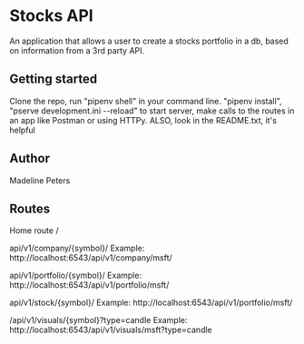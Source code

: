 # Stocks API
An application that allows a user to create a stocks portfolio in a db, based on information from a 3rd party API.

## Getting started
Clone the repo, run "pipenv shell" in your command line. "pipenv install", "pserve development.ini --reload" to start server, make calls to the routes in an app like Postman or using HTTPy. ALSO, look in the README.txt, it's helpful


## Author
Madeline Peters

## Routes
Home route
/

api/v1/company/{symbol}/
Example: http://localhost:6543/api/v1/company/msft/

api/v1/portfolio/{symbol}/
Example: http://localhost:6543/api/v1/portfolio/msft/


api/v1/stock/{symbol}/
Example: http://localhost:6543/api/v1/portfolio/msft/

/api/v1/visuals/{symbol}?type=candle
Example: http://localhost:6543/api/v1/visuals/msft?type=candle
